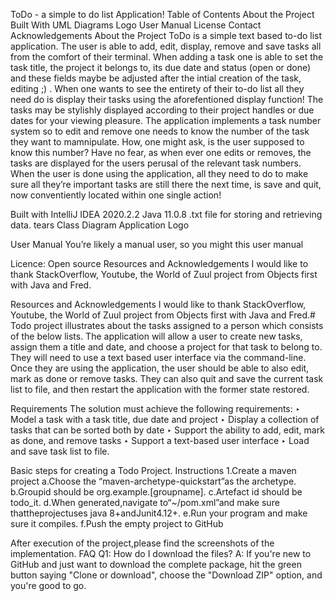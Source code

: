 ToDo - a simple to do list Application!
Table of Contents
About the Project
Built With
UML Diagrams
Logo
User Manual
License
Contact
Acknowledgements
About the Project
ToDo is a simple text based to-do list application. The user is able to add, edit, display, remove and save tasks all from the comfort of their terminal. When adding a task one is able to set the task title, the project it belongs to, its due date and status (open or done) and these fields maybe be adjusted after the intial creation of the task, editing ;) . When one wants to see the entirety of their to-do list all they need do is display their tasks using the aforefentioned display function! The tasks may be stylishly displayed according to their project handles or due dates for your viewing pleasure. The application implements a task number system so to edit and remove one needs to know the number of the task they want to mamnipulate. How, one might ask, is the user supposed to know this number? Have no fear, as when ever one edits or removes, the tasks are displayed for the users perusal of the relevant task numbers. When the user is done using the application, all they need to do to make sure all they’re important tasks are still there the next time, is save and quit, now conventiently located within one single action!

Built with
IntelliJ IDEA 2020.2.2
Java 11.0.8
.txt file for storing and retrieving data.
tears
Class Diagram
Application Logo

User Manual
You’re likely a manual user, so you might this user manual

Licence:
Open source
Resources and Acknowledgements
I would like to thank StackOverflow, Youtube, the World of Zuul project from Objects first with Java and Fred.

Resources and Acknowledgements
I would like to thank StackOverflow, Youtube, the World of Zuul project from Objects first with Java and Fred.# Todo project illustrates about the tasks assigned to a person which consists of the below lists.
The application will allow a user to
create new tasks, assign them a title and  date, and choose a project for that
task to belong to. They will need to use a text based user interface via the
command-line.
Once
they are using the application, the user should be able to also edit, mark as done or
remove tasks. They can also quit and save the current task list to file, and then
restart the application with the former state restored.

Requirements
The solution must achieve the following requirements:
‣ Model a task with a task title, due date and project
‣ Display a collection of tasks that can be sorted both by date
‣ Support the ability to add, edit, mark as done, and remove tasks
‣ Support a text-based user interface
‣ Load and save task list to file.

Basic steps for creating a Todo Project.
Instructions
1.Create a maven project
a.Choose the “maven-archetype-quickstart”as the archetype.
b.Groupid should be org.example.[groupname].
c.Artefact id should be todo_it.
d.When generated,navigate to“~/pom.xml”and make sure thattheprojectuses java 8+andJunit4.12+.
e.Run your program and make sure it compiles.
f.Push the empty project to GitHub

After execution of the project,please find the screenshots of the implementation.
FAQ
Q1: How do I download the files?
A: If you're new to GitHub and just want to download the complete package, hit the green button saying "Clone or download", choose the "Download ZIP" option, and you're good to go.
